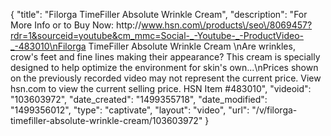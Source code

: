 {
    "title": "Filorga TimeFiller Absolute Wrinkle Cream",
    "description": "For More Info or to Buy Now: http:\/\/www.hsn.com\/products\/seo\/8069457?rdr=1&sourceid=youtube&cm_mmc=Social-_-Youtube-_-ProductVideo-_-483010\nFilorga TimeFiller Absolute Wrinkle Cream \nAre wrinkles, crow's feet and fine lines making their appearance? This cream is specially designed to help optimize the environment for skin's own...\nPrices shown on the previously recorded video may not represent the current price.  View hsn.com to view the current selling price. HSN Item #483010",
    "videoid": "103603972",
    "date_created": "1499355718",
    "date_modified": "1499356012",
    "type": "captivate",
    "layout": "video",
    "url": "\/v\/filorga-timefiller-absolute-wrinkle-cream\/103603972"
}